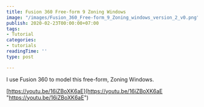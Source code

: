 ```yaml
---
title: Fusion 360 Free-form 9 Zoning Windows
image: "/images/Fusion_360_Free-form_9_Zoning_windows_version_2_v0.png"
publish: 2020-02-23T00:00:00+07:00
tags:
- Tutorial
categories:
- tutorials
readingTime: ''
type: post

---
```

I use Fusion 360 to model this free-form, Zoning Windows.

[https://youtu.be/16iZBoXK6aE](https://youtu.be/16iZBoXK6aE "https://youtu.be/16iZBoXK6aE")